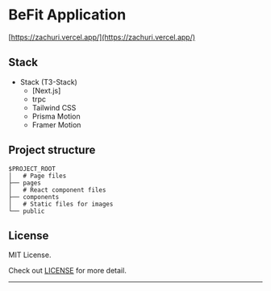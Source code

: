 # BeFit Application

[https://zachuri.vercel.app/](https://zachuri.vercel.app/)

## Stack

- Stack (T3-Stack)
  - [Next.js]
  - trpc
  - Tailwind CSS
  - Prisma Motion
  - Framer Motion

## Project structure

```
$PROJECT_ROOT
│   # Page files
├── pages
│   # React component files
├── components
│   # Static files for images
└── public
```

## License

MIT License.

Check out [LICENSE](./LICENSE.md) for more detail.

---
